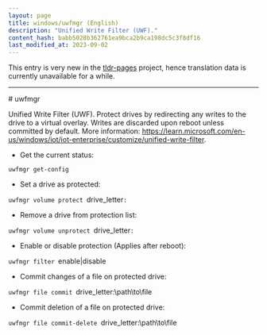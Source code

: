 ```yaml
---
layout: page
title: windows/uwfmgr (English)
description: "Unified Write Filter (UWF)."
content_hash: babb5028b362761ea9bca2b9ca198dc5c3f8df16
last_modified_at: 2023-09-02
---
```


This entry is very new in the [tldr-pages](https://github.com/tldr-pages/tldr) project, hence translation data is currently unavailable for a while.

<hr># uwfmgr

Unified Write Filter (UWF).
Protect drives by redirecting any writes to the drive to a virtual overlay. Writes are discarded upon reboot unless committed by default.
More information: <https://learn.microsoft.com/en-us/windows/iot/iot-enterprise/customize/unified-write-filter>.

- Get the current status:

`uwfmgr get-config`

- Set a drive as protected:

`uwfmgr volume protect `<span class="tldr-var badge badge-pill bg-dark-lm bg-white-dm text-white-lm text-dark-dm font-weight-bold">drive_letter</span>`:`

- Remove a drive from protection list:

`uwfmgr volume unprotect `<span class="tldr-var badge badge-pill bg-dark-lm bg-white-dm text-white-lm text-dark-dm font-weight-bold">drive_letter</span>`:`

- Enable or disable protection (Applies after reboot):

`uwfmgr filter `<span class="tldr-var badge badge-pill bg-dark-lm bg-white-dm text-white-lm text-dark-dm font-weight-bold">enable|disable</span>

- Commit changes of a file on protected drive:

`uwfmgr file commit `<span class="tldr-var badge badge-pill bg-dark-lm bg-white-dm text-white-lm text-dark-dm font-weight-bold">drive_letter:\path\to\file</span>

- Commit deletion of a file on protected drive:

`uwfmgr file commit-delete `<span class="tldr-var badge badge-pill bg-dark-lm bg-white-dm text-white-lm text-dark-dm font-weight-bold">drive_letter:\path\to\file</span>
